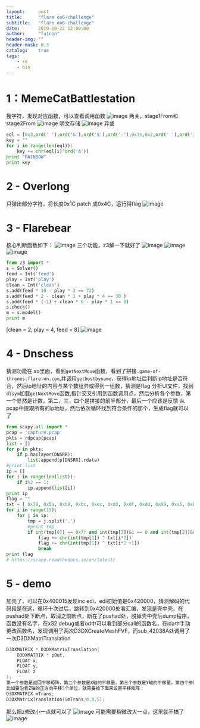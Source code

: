```yaml
---
layout:     post
title:      "flare on6-challenge"
subtitle:   "flare on6-challenge"
date:       2019-10-22 12:00:00
author:     "fa1con"
header-img: ""
header-mask: 0.3
catalog:    true
tags:
    - re
    - bin
---
```

# 1：MemeCatBattlestation
搜字符，发现对应函数，可以查看调用函数
![image](/picture/1.png)
两关，stage1From和stage2From
![image](/picture/3.png)
明文存储
![image](/picture/2.png)
异或
```python
eql = [0x3,ord(' '),ord('&'),ord('$'),ord('-'),0x1e,0x2,ord(' '),ord('/'),ord('/'),ord('.'),ord('/')]
key = ""
for i in range(len(eql)):
    key += chr(eql[i]^ord('A'))
print "RAINBOW"
print key
```
# 2 - Overlong
只弹出部分字符，将长度0x1C patch 成0x4C，运行得flag
![image](/picture/4.png)

# 3 - Flarebear
核心判断函数如下：
![image](/picture/5.png)
三个功能，z3解一下就好了
![image](/picture/6.png)
![image](/picture/7.png)
![image](/picture/8.png)
```python
from z3 import *
s = Solver()
feed = Int('feed')
play = Int('play')
clean = Int('clean')
s.add(feed * 10 - play * 2 == 72)
s.add(feed * 2 - clean * 1 + play * 4 == 30 )
s.add(feed * (-1) + clean * 6 - play * 1 == 0)
s.check()
m = s.model()
print m
```
[clean = 2, play = 4, feed = 8]
![image](/picture/9.png)

# 4 - Dnschess
猜测功能在.so里面，看到`getNextMove`函数，看到了拼接`.game-of-thrones.flare-on.com`,并调用`gethostbyname`，获得ip地址后判断ip地址是否符合，然后ip地址的内容与某个数组异或得到一组数，猜测是flag
分析UI文件，找到`dlsym`加载`getNextMove`函数,指针交叉引用到函数调用点，然后分析各个参数，第一个显然是计数，第二，三，四个是拼接的前半部分，最后一个应该是反馈
从pcap中提取所有的ip地址，然后依次循环找到符合条件的那个，生成flag就可以了
```python
from scapy.all import *
pcap = 'capture.pcap'
pkts = rdpcap(pcap)
list = []
for p in pkts:
    if p.haslayer(DNSRR):
        list.append(p[DNSRR].rdata)
#print list
ip = []
for i in range(len(list)):
    if i%2 == 1:
        ip.append(list[i])
print ip
flag = ""
txt = [ 0x79, 0x5a, 0xb8, 0xbc, 0xec, 0xd3, 0xdf, 0xdd, 0x99, 0xa5, 0xb6, 0xac, 0x15, 0x36, 0x85, 0x8d, 0x9, 0x8, 0x77, 0x52, 0x4d, 0x71, 0x54, 0x7d, 0xa7, 0xa7, 0x8, 0x16, 0xfd, 0xd7 ]
for i in range(15):
    for j in ip:
        tmp = j.split('.')
        #print tmp
        if int(tmp[0]) == 0x7f and int(tmp[3])&1 == 0 and int(tmp[2])&0xf == i:
            flag += chr(int(tmp[1]) ^ txt[i*2])
            flag += chr(int(tmp[1]) ^ txt[i*2 +1])
            break
print flag
# https://scapy.readthedocs.io/en/latest/
```

# 5 - demo
加壳了，可以在0x400015发现inc edi，edi初始值是0x420000，猜测解码的代码段是在这，循环十次过后，跳转到0x420000处看汇编，发现是壳中壳，在pushad处下断点，取消之前断点，断在了pushad处，脱掉壳中壳后dump程序，函数没有名字，在x32 debug或者od中可以看到部分call的函数名，在ida中手动更改函数名，发现调用了两次D3DXCreateMeshFVF，而sub_42038A处调用了一次D3DXMatriTranslation
```c
D3DXMATRIX * D3DXMatrixTranslation(
    D3DXMATRIX * pOut,
    FLOAT x,
    FLOAT y,
    FLOAT z
);
第一个参数是返回平移矩阵，第二个参数是X轴的平移量，第三个参数是Y轴的平移量，第四个参数是Z轴的平移量。
比如要沿着Z轴的正方向平移5个单位，就需要按下面来设置平移矩阵：
D3DXMATRIX mTrans;
D3DXMatrixTranslation(&mTrans,0,0,5);
```
那么把z修改小一点就可以了
![image](/picture/10.png)
可能需要稍微改大一点，这里就不搞了
![image](/picture/11.png)